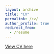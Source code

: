 ```yaml
---
layout: archive
title: "CV"
permalink: /cv/
author_profile: true
redirect_from:
  - /resume
---
```


[View CV here](http://mahdihasanshuvo.github.io/files/Mahdi_CV_Jan2025.pdf)

<!---
{% include base_path %}

Education
======
* Ph.D in Economics, Boston University, 2022 (expected)
    * Dissertation Title: *Essays on Information and Innovation in Health Economics*
    * Dissertation Committee: [Randall P. Ellis](mailto:ellisrp@bu.edu), [Tal Gross](mailto:talgross@bu.edu), [Marc Rysman](mailto:mrysman@bu.edu), [Jihye Jeon](mailto:jjeon@bu.edu)
    * Job market paper: [An Ounce of Prevention or a Pound of Cure? The Value of Health Risk Information](https://alex-hoagland.github.io/files/Hoagland_BU_JMPHealthInfo.pdf)
* B.A. in Economics & B.S. in Mathematics, Brigham Young University, 2017
    * Valedictorian, *Magna Cum Laude*

Fields of Interest
=====
Health economics, Applied Industrial Organization, Applied Econometrics

Publications
======
  <ul>{% for post in site.publications reversed %}
    {% include archive-single-cv.html %}
  {% endfor %}</ul>

  <ul>{% for post in site.working_papers %}
    {% include archive-single-cv.html %}
  {% endfor %}</ul>
  
Working Papers
=====
* [An Ounce of Prevention or a Pound of Cure? The Value of Health Risk Information](https://alex-hoagland.github.io/workingpapers/jmp-health-risk-information). _Job market paper_
* Utilization and Costs in Medicaid versus Commercial Insurance in the Postpartum Year (with Sarah Gordon, Jamie Daw, & Lindsay Admon), _JAMA Network Open_ (conditionally accepted)
* [Who Do Innovations Reach? The Influence of Trainings on Mental Health Treatments](https://alex-hoagland.github.io/workingpapers/innovations-mental-health). _Second year paper_  
* Incorporating Acuity, Laterality, Timing, and Other Diagnostic Modifiers into Sophisticated Risk Adjustment Formulas (with Randall P. Ellis, Karen Lasser, Heather Hsu, Corinne Andriola, Tzu-Chun Kuo, Jeffrey Siracuse, Allan Walkey, & Arlene Ash). _Working paper_
* Diagnostic Items: A New Framework for Disease Surveillance, Prediction, and Risk Adjustment (with Randall P. Ellis, Jeffrey Siracuse, Allan Walkey, Karen Lasser, Brian Jacobson, Corinne Andriola, Ying Liu, Chenlu Song, Tzu-Chun Kuo, & Arlene Ash). _Working paper_

Works in Progress
=====
* Leapfrogging and the Market Effects of Hyper-Specialization

Conference Presentations
=====
* Annual Health Econometrics Workshop. October 2021, virtual. 
* 10th Annual Conference of the American Society of Health Economists (ASHEcon). June 2021, virtual.  
* International Health Economics Association (iHEA) 2021 World Congress. July 2021, virtual.
* AcademyHealth Annual Research Meeting. June 2021, virtual. 
* 9th Annual Conference of the American Society of Health Economists (ASHEcon). June 2020, virtual.
* International Conference on Eating Disorders (ICED), Sydney, Australia. June 2020, virtual.
* Joint BU/Harvard/MIT Health Economics Seminar, Boston University. February 2020.
* Time Use Across the Life Course Conference, University of Maryland. June 2018.

Work experience
======
* Research Assistant for [Randall P. Ellis](https://blogs.bu.edu/ellisrp/home/), Boston University (economics), 2019-present
* Research Assistant for [Sarah Gordon](https://www.bu.edu/sph/profile/sarah-gordon/), Boston University (public health), 2020-present
* Research Assistant for [Paul Shafer](https://www.bu.edu/sph/profile/paul-shafer/), Boston University (public health), Summer 2020
* Research Assistant for [Jacob Bor](https://www.bu.edu/sph/profile/jacob-bor/), Boston University (public health), 2019-2020
* Research Assistant for [Tim Layton](https://scholar.harvard.edu/timothylayton/home), Harvard University (health care policy), 2018-2019
  
Teaching
======
* 2021: 
   * Health Economics (undergraduate), Boston University
   * Intermediate Microeconomic Theory (undergraduate), Boston University
* 2019: 
   * **Instructor**: Statistics for Economists (undergraduate), Boston University
   * Econometrics (Masters), Boston University
* 2018: 
   * Mathematics for Economics (Masters), Boston University
   * Statistics for Economics (Masters), Boston University
* 2017: 
   * Advanced Microeconomic Theory (PhD), Brigham Young University
   * Topology (Masters), Brigham Young University
* 2015-2016: 
   * Intermediate Microeconomic Theory (undergraduate), Brigham Young University

Fellowships, Grants, & Awards
=====
* BU Institute for Health Systems Innovation and Policy, Student Summer Research Award, May 2020
* Honorable Mention, Sigma Journal of Political and International Studies, April 2018
* 1st Place, Mary Lou Fulton Conference, Provo, Utah, March 2017
* External Grant, Office of Creative Research and Activities, Provo, Utah, January 2017

References
=====
* [Randall Ellis](https://www.bu.edu/econ/profile/randall-p-ellis/), Professor (BU Econ). Phone: (617) 353-2741 Email: [ellisp@bu.edu](mailto:ellisrp@bu.edu)
* [Tal Gross](https://sites.bu.edu/talgross/), Associate Professor (BU Questrom). Phone:  (617) 358-2829 Email: [talgross@bu.edu](mailto:talgross@bu.edu)
* [Marc Rysman](https://sites.bu.edu/mrysman/), Professor (BU Econ). Phone: (617) 353-3086 Email: [mrysman@bu.edu](mailto:mrysman@bu.edu)
* [Jihye Jeon](http://www.jihyejeon.com/), Assistant Professor (BU Econ). Phone: (617) 353-3184 Email: [jjeon@bu.edu](mailto:jjeon@bu.edu)
-->
